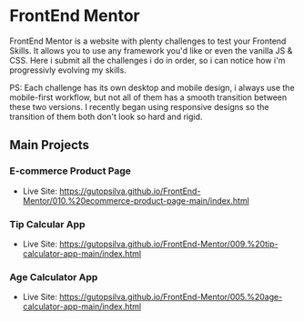# FrontEnd Mentor

FrontEnd Mentor is a website with plenty challenges to test your Frontend Skills. It allows you to use any framework you'd like or even the vanilla JS & CSS. Here i submit all the challenges i do in order, so i can notice how i'm progressivly evolving my skills.

PS: Each challenge has its own desktop and mobile design, i always use the mobile-first workflow, but not all of them has a smooth transition between these two versions. I recently began using responsive designs so the transition of them both don't look so hard and rigid.

## Main Projects

### E-commerce Product Page

- Live Site: https://gutopsilva.github.io/FrontEnd-Mentor/010.%20ecommerce-product-page-main/index.html

### Tip Calcular App

- Live Site: https://gutopsilva.github.io/FrontEnd-Mentor/009.%20tip-calculator-app-main/index.html 

### Age Calculator App

- Live Site: https://gutopsilva.github.io/FrontEnd-Mentor/005.%20age-calculator-app-main/index.html
